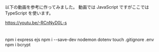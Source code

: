 以下の動画を参考に作ってみました。
動画では JavaScript ですがここでは TypeScript を使います。

https://youtu.be/-RCnNyD0L-s

#

npm i express ejs
npm i --save-dev nodemon dotenv
touch .gitignore .env
npm i bcrypt

